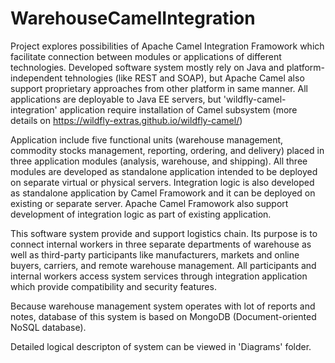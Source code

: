 # WarehouseCamelIntegration

Project explores possibilities of Apache Camel Integration Framowork
which facilitate connection between modules or applications of different technologies.
Developed software system mostly rely on Java and platform-independent tehnologies (like REST and SOAP), but Apache Camel also support proprietary approaches from other platform in same manner. All applications are deployable to Java EE servers, but 'wildfly-camel-integration' application require installation of Camel subsystem (more details on https://wildfly-extras.github.io/wildfly-camel/) 

Application include five functional units (warehouse management, commodity stocks management, reporting, ordering, and delivery) placed in three application modules (analysis, warehouse, and shipping).
All three modules are developed as standalone application intended to be deployed on separate virtual or physical servers.
Integration logic is also developed as standalone application by Camel Framowork and it can be deployed on existing or separate server. 
Apache Camel Framowork also support development of integration logic as part of existing application.  

This software system provide and support logistics chain. 
Its purpose is to connect internal workers in three separate departments of warehouse as well as third-party participants like manufacturers, markets and online buyers, carriers, and remote warehouse management.
All participants and internal workers access system services through integration application which provide compatibility and security features.

Because warehouse management system operates with lot of reports and notes, database of this system is based on MongoDB (Document-oriented NoSQL database).

Detailed logical descripton of system can be viewed in 'Diagrams' folder.


